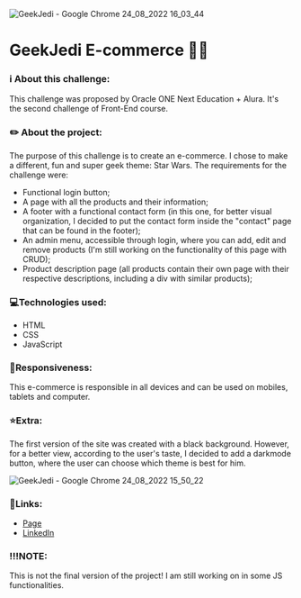 ![GeekJedi - Google Chrome 24_08_2022 16_03_44](https://user-images.githubusercontent.com/103202544/186439012-49a5132e-2cab-41d2-be26-0ae24cbe29d8.png)




# **GeekJedi E-commerce** 👩‍💻

### ℹ️ About this challenge:

This challenge was proposed by Oracle ONE Next Education + Alura. It's the second challenge of Front-End course.

### ✏️ About the project:

The purpose of this challenge is to create an e-commerce. I chose to make a different, fun and super geek theme: Star Wars.
The requirements for the challenge were:
  * Functional login button;
  * A page with all the products and their information;
  * A footer with a functional contact form (in this one, for better visual organization, I decided to put the contact form inside the "contact" page that can be found in the footer);
  * An admin menu, accessible through login, where you can add, edit and remove products (I'm still working on the functionality of this page with CRUD);
  * Product description page (all products contain their own page with their respective descriptions, including a div with similar products);

### 💻Technologies used:

* HTML
* CSS
* JavaScript

### 📱Responsiveness:

This e-commerce is responsible in all devices and can be used on mobiles, tablets and computer.

### ⭐Extra:

The first version of the site was created with a black background. However, for a better view, according to the user's taste, I decided to add a darkmode button, where the user can choose which theme is best for him.

![GeekJedi - Google Chrome 24_08_2022 15_50_22](https://user-images.githubusercontent.com/103202544/186437017-5e72f1bf-447d-403a-b25d-838fe04c5260.png)

### 🔗Links: 

* <a href="https://qbrubs.github.io/Challenge_e-commerce/">Page</a>
* <a href="https://linkedin.com/in/qbrubs/">LinkedIn</a>

### !!!NOTE:

This is not the final version of the project! I am still working on in some JS functionalities.

